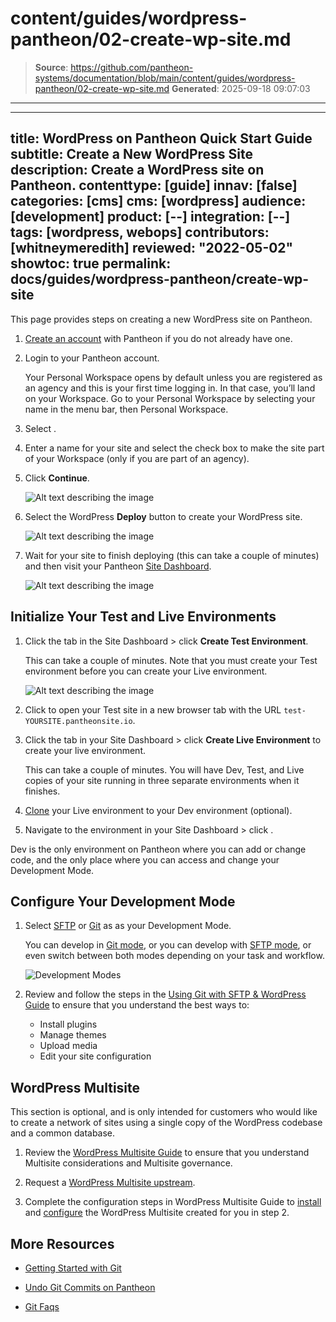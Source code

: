 # content/guides/wordpress-pantheon/02-create-wp-site.md

> **Source**: https://github.com/pantheon-systems/documentation/blob/main/content/guides/wordpress-pantheon/02-create-wp-site.md
> **Generated**: 2025-09-18 09:07:03

---

---
title: WordPress on Pantheon Quick Start Guide
subtitle: Create a New WordPress Site
description: Create a WordPress site on Pantheon.
contenttype: [guide]
innav: [false]
categories: [cms]
cms: [wordpress]
audience: [development]
product: [--]
integration: [--]
tags: [wordpress, webops]
contributors: [whitneymeredith]
reviewed: "2022-05-02"
showtoc: true
permalink: docs/guides/wordpress-pantheon/create-wp-site
---

This page provides steps on creating a new WordPress site on Pantheon.

1. [Create an account](https://pantheon.io/register?docs) with Pantheon if you do not already have one.

1. Login to your Pantheon account.

   Your Personal Workspace opens by default unless you are registered as an agency and this is your first time logging in. In that case, you’ll land on your Workspace. Go to your Personal Workspace by selecting your name in the menu bar, then Personal Workspace.

1. Select <Icon icon="plus" text="Create New Site"/>.

1. Enter a name for your site and select the check box to make the site part of your Workspace (only if you are part of an agency).

1. Click **Continue**.

   ![Alt text describing the image](../../../images/create-new-site-updated.png)

1. Select the WordPress **Deploy** button to create your WordPress site.

   ![Alt text describing the image](../../../images/choose-your-cms.png)

1. Wait for your site to finish deploying (this can take a couple of minutes) and then visit your Pantheon [Site Dashboard](/site-dashboard).

   ![Alt text describing the image](../../../images/new-site-deployment.png)

## Initialize Your Test and Live Environments

1. Click the <Icon icon="equalizer" text="Test"/> tab in the Site Dashboard > click **Create Test Environment**.

   This can take a couple of minutes. Note that you must create your Test environment before you can create your Live environment.

   ![Alt text describing the image](../../../images/create-test-environment-updated.png)

1. Click <Icon icon="externalLink" text="Visit Test Site"/> to open your Test site in a new browser tab with the URL `test-YOURSITE.pantheonsite.io`.

1. Click the <Icon icon="wavePulse" text="Live"/> tab in your Site Dashboard > click **Create Live Environment** to create your live environment.

   This can take a couple of minutes. You will have Dev, Test, and Live copies of your site running in three separate environments when it finishes.

1. [Clone](/pantheon-workflow#combine-code-from-dev-and-content-from-live-in-test) your Live environment to your Dev environment (optional).

1. Navigate to the <Icon icon="wrench" text="Dev"/> environment in your Site Dashboard > click <Icon icon="code" text="Code"/>.

<Alert title="Note" type="info">
Dev is the only environment on Pantheon where you can add or change code,
and the only place where you can access and change your Development Mode.
</Alert>

## Configure Your Development Mode

1. Select [SFTP](/connection-modes/#sftp-connection-mode) or [Git](/connection-modes/#git-connection-mode) as as your Development Mode.

   You can develop in [Git mode](/guides/git/git-config), or you can develop with [SFTP mode](/guides/sftp), or even switch between both modes depending on your task and workflow.

   ![Development Modes](../../../images/development-mode-pantheon-updated.png)

1. Review and follow the steps in the [Using Git with SFTP & WordPress Guide](/guides/wordpress-git/) to ensure that you understand the best ways to:

   - Install plugins
   - Manage themes
   - Upload media
   - Edit your site configuration

## WordPress Multisite

This section is optional, and is only intended for customers who would like to create a network of sites using a single copy of the WordPress codebase and a common database.

1. Review the [WordPress Multisite Guide](/guides/multisite/) to ensure that you understand Multisite considerations and Multisite governance.

1. Request a [WordPress Multisite upstream](/guides/multisite/#request-a-wordpress-site-network).

1. Complete the configuration steps in WordPress Multisite Guide to [install](/guides/multisite/config/#install-the-wordpress-site-network) and [configure](/guides/multisite/config/#configure-the-wordpress-site-network) the WordPress Multisite created for you in step 2.

## More Resources

- [Getting Started with Git](/guides/git/git-config)

- [Undo Git Commits on Pantheon](/guides/git/undo-commits)

- [Git Faqs](/guides/git/faq-git)
